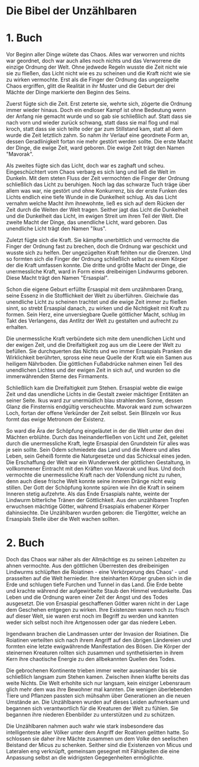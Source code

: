 # Die Bibel der Unzählbaren

# 1. Buch

Vor Beginn aller Dinge wütete das Chaos. Alles war verworren und nichts war geordnet, doch war auch alles noch nichts und das Verworrene die einzige Ordnung der Welt. Ohne jedwede Regeln wusste die Zeit nicht wie sie zu fließen, das Licht nicht wie es zu scheinen und die Kraft nicht wie sie zu wirken vermochte. Erst als die Finger der Ordnung das ungezügelte Chaos ergriffen, glitt die Realität in ihr Muster und die Geburt der drei Mächte der Dinge markierte den Beginn des Seins. 

Zuerst fügte sich die Zeit. Erst zeterte sie, wehrte sich, zögerte die Ordnung immer wieder hinaus. Doch ein endloser Kampf ist ohne Bedeutung wenn der Anfang nie gemacht wurde und so gab sie schließlich auf. Statt dass sie nach vorn und wieder zurück schwang, statt dass sie mal flog und mal kroch, statt dass sie sich teilte oder gar zum Stillstand kam, statt all dem wurde die Zeit letztlich zahm. So nahm ihr Verlauf eine geordnete Form an, dessen Geradlinigkeit fortan nie mehr gestört werden sollte. Die erste Macht der Dinge, die ewige Zeit, ward geboren. Die ewige Zeit trägt den Namen "Mavorak".

Als zweites fügte sich das Licht, doch war es zaghaft und scheu. Eingeschüchtert vom Chaos verbarg es sich lang und ließ die Welt im Dunkeln. Mit dem steten Fluss der Zeit vermochten die Finger der Ordnung schließlich das Licht zu beruhigen. Noch lag das schwarze Tuch träge über allem was war, nie gestört und ohne Konkurrenz, bis der erste Funken des Lichts endlich eine tiefe Wunde in die Dunkelheit schlug. Als das Licht vernahm welche Macht ihm ihnewohnte, ließ es sich auf dem Rücken der Zeit  durch die Weiten der Welt tragen. Seither jagt das Licht die Dunkelheit und die Dunkelheit das Licht, im ewigen Streit um ihren Teil der Welt. Die zweite Macht der Dinge, das unendliche Licht, ward geboren. Das unendliche Licht trägt den Namen "Ikus".

Zuletzt fügte sich die Kraft. Sie kämpfte unerbittlich und vermochte die Finger der Ordnung fast zu brechen, doch die Ordnung war geschickt und wusste sich zu helfen. Der ungezügelten Kraft fehlten nur die Grenzen. Und so formten sich die Finger der Ordnung schließlich selbst zu einem Körper der die Kraft umfassen konnte. Die dritte und größte Macht der Dinge, die unermessliche Kraft, ward in Form eines dreibeinigen Lindwurms geboren. Diese Macht trägt den Namen "Ersaspial".

Schon die eigene Geburt erfüllte Ersaspial mit dem unzähmbaren Drang, seine Essenz in die Stofflichkeit der Welt zu überführen. Gleichwie das unendliche Licht zu scheinen trachtet und die ewige Zeit immer zu fließen sinnt, so strebt Ersaspial danach, zu wirken und die Nichtigkeit mit Kraft zu formen. Sein Herz, eine unversiegbare Quelle göttlicher Macht, schlug im Takt des Verlangens, das Antlitz der Welt zu gestalten und aufrecht zu erhalten.

Die unermessliche Kraft verbündete sich mite dem unendlichen Licht und der ewigen Zeit, und die Dreifaltigkeit zog aus um die Leere der Welt zu befüllen. Sie durchquerten das Nichts und wo immer Ersaspials Pranken die Wirklichkeit berührten, spross eine neue Quelle der Kraft wie ein Samen aus heiligem Nährboden. Die göttlichen Fußabdrücke nahmen einen Teil des unendlichen Lichtes und der ewigen Zeit in sich auf, und wurden so die immerwährenden Sterne des Firmaments.

Schließlich kam die Dreifaltigkeit zum Stehen. Ersaspial webte die ewige Zeit und das unendliche Lichts in die Gestalt zweier mächtiger Entitäten an seiner Seite. Ikus ward zur unermüdlich blau strahlenden Sonne, dessen Glanz die Finsternis endgültig verscheuchte. Mavorak ward zum schwarzen Loch, fortan der offene Verkünder der Zeit selbst. Sein Blinzeln vor Ikus formt das ewige Metronom der Existenz. 

So ward die Ära der Schöpfung eingeläutet in der die Welt unter den drei Mächten erblühte.
Durch das Ineinanderfließen von Licht und Zeit, geleitet durch die unermessliche Kraft, legte Ersaspial den Grundstein für alles was je sein sollte. Sein Odem schmiedete das Land und die Meere und alles Leben, sein Geheiß formte die Naturgesetze und das Schicksal eines jeden. Die Erschaffung der Welt war ein Wunderwerk der göttlichen Gestaltung, in vollkommener Eintracht mit den Kräften von Mavorak und Ikus. Und doch vermochte die unermessliche Kraft nach der Vollendung nicht zu ruhen, denn auch diese frische Welt konnte seine inneren Dränge nicht ewig stillen. Der Gott der Schöpfung konnte spüren wie ihn die Kraft in seinem Inneren stetig aufzehrte. Als das Ende Ersaspials nahte, weinte der Lindwurm bitterliche Tränen der Göttlichkeit. Aus den unzählbaren Tropfen erwuchsen mächtige Götter, während Ersaspials erhabener Körper dahinsiechte. Die Unzählbaren wurden geboren: die Tiergötter, welche an Ersaspials Stelle über die Welt wachen sollten.

# 2. Buch

Doch das Chaos war näher als der Allmächtige es zu seinen Lebzeiten zu ahnen vermochte. Aus den göttlichen Überresten des dreibeinigen Lindwurms schlüpften die Roiatinen - eine Verkörperung des Chaos' - und prasselten auf die Welt hernieder. Ihre steinharten Körper gruben sich in die Erde und schlugen tiefe Furchen und Tunnel in das Land. Die Erde bebte und krachte während der aufgewirbelte Staub den Himmel verdunkelte. Das Leben und die Ordnung waren einer Zeit der Angst und des Todes ausgesetzt. Die von Ersaspial geschaffenen Götter waren nicht in der Lage dem Geschehen entgegen zu wirken. Ihre Existenzen waren noch zu frisch auf dieser Welt, sie waren erst noch im Begriff zu werden und kannten weder sich selbst noch ihre Artgenossen oder gar das niedere Leben.

Irgendwann brachen die Landmassen unter der Invasion der Roiatinen. Die Roiatinen verteilten sich nach ihrem Angriff auf den übrigen Ländereien und formten eine letzte ewigwährende Manifestation des Bösen. Die Körper der steinernen Kreaturen rollten sich zusammen und synthetisierten in ihrem Kern ihre chaotische Energie zu den allbekannten Quellen des Todes. 

Die gebrochenen Kontinente trieben immer weiter auseinander bis sie schließlich langsam zum Stehen kamen. Zwischen ihnen klaffte bereits das weite Nichts. Die Welt erhohlte sich nur langsam, kein einziger Lebensraum glich mehr dem was ihre Bewohner mal kannten. Die wenigen überlebenden Tiere und Pflanzen passten sich mühsahm über Generationen an die neuen Umstände an. Die Unzählbaren wurden auf dieses Leiden aufmerksam und begannen sich verantwortlich für die Kreaturen der Welt zu fühlen. Sie begannen ihre niederen Ebenbilder zu unterstützen und zu schützen.

Die Unzählbaren nahmen auch wahr wie stark insbesondere das intelligenteste aller Völker unter dem Angriff der Roatinen gelitten hatte. So schlossen sie daher ihre Mächte zusammen um dem Volke den seelischen Beistand der Micus zu schenken. Seither sind die Existenzen von Micus und Lateralen eng verknüpft, gemeinsam gesegnet mit Fähigkeiten die eine Anpassung selbst an die widrigsten Gegegenheiten ermöglichte.